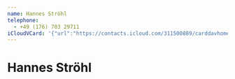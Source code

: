 ```yaml
---
name: Hannes Ströhl
telephone:
  - +49 (176) 703 29711
iCloudVCard: '{"url":"https://contacts.icloud.com/311500889/carddavhome/card/YTJlMTVhMzItZWMwNC00ODJmLTg1MTktNjE5MDNhOTZiODYz.vcf","etag":"\"kmfhe3pv\"","data":"BEGIN:VCARD\r\nVERSION:3.0\r\nFN:\r\nN:Ströhl;Hannes;;;\r\nUID:a2e15a32-ec04-482f-8519-61903a96b863\r\nPRODID:ez-vcard 0.9.13-fc\r\nREV:2025-04-03T22:06:06Z\r\nORG:;\r\nPHOTO;VALUE=uri:https://gateway.icloud.com/contacts/311500889/ck/card/885c9\r\n 9ce00470f8ba92eb8da54fb8906\r\nTEL;TYPE=CELL:+49 (176) 703 29711\r\nEND:VCARD"}'
---
```

# Hannes Ströhl